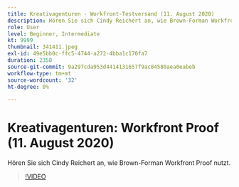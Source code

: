 ```yaml
---
title: Kreativagenturen - Workfront-Testversand (11. August 2020)
description: Hören Sie sich Cindy Reichert an, wie Brown-Forman Workfront Proof nutzt.
role: User
level: Beginner, Intermediate
kt: 9999
thumbnail: 341411.jpeg
exl-id: 49e5bb0c-ffc5-4744-a272-4bba1c170fa7
duration: 2358
source-git-commit: 9a297cda953d4414131657f9ac84580aea0eabeb
workflow-type: tm+mt
source-wordcount: '32'
ht-degree: 0%

---
```


# Kreativagenturen: Workfront Proof (11. August 2020)

Hören Sie sich Cindy Reichert an, wie Brown-Forman Workfront Proof nutzt.

>[!VIDEO](https://video.tv.adobe.com/v/341411/?quality=12&learn=on)

